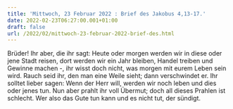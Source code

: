 ```yaml
---
title: 'Mittwoch, 23 Februar 2022 : Brief des Jakobus 4,13-17.'
date: 2022-02-23T06:27:00.001+01:00
draft: false
url: /2022/02/mittwoch-23-februar-2022-brief-des.html
---
```


Brüder! Ihr aber, die ihr sagt: Heute oder morgen werden wir in diese oder jene Stadt reisen, dort werden wir ein Jahr bleiben, Handel treiben und Gewinne machen -, ihr wisst doch nicht, was morgen mit eurem Leben sein wird. Rauch seid ihr, den man eine Weile sieht; dann verschwindet er. Ihr solltet lieber sagen: Wenn der Herr will, werden wir noch leben und dies oder jenes tun. Nun aber prahlt ihr voll Übermut; doch all dieses Prahlen ist schlecht. Wer also das Gute tun kann und es nicht tut, der sündigt.